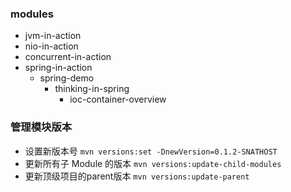 ### modules
- jvm-in-action
- nio-in-action
- concurrent-in-action
- spring-in-action
    - spring-demo
        - thinking-in-spring
            - ioc-container-overview

### 管理模块版本
- 设置新版本号
`mvn versions:set -DnewVersion=0.1.2-SNATHOST`
- 更新所有子 Module 的版本
`mvn versions:update-child-modules`
- 更新顶级项目的parent版本
`mvn versions:update-parent`